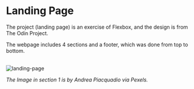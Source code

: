 # Landing Page
<p>The project (landing page) is an exercise of Flexbox, and the design is from The Odin Project.</p>
The webpage includes 4 sections and a footer, which was done from top to bottom.
<br></br>

![landing-page](https://user-images.githubusercontent.com/98173911/162707240-2cf6b64e-7420-4fa7-927d-47bf3e31f76e.png)
<p><em>The Image in section 1 is by Andrea Piacquadio via Pexels.</em></p>
